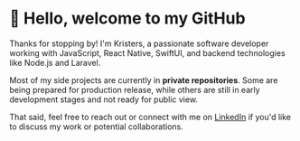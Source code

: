 # 👋 Hello, welcome to my GitHub

Thanks for stopping by! I'm Kristers, a passionate software developer working with JavaScript, React Native, SwiftUI, and backend technologies like Node.js and Laravel.

Most of my side projects are currently in **private repositories**. Some are being prepared for production release, while others are still in early development stages and not ready for public view.

That said, feel free to reach out or connect with me on [LinkedIn](https://www.linkedin.com/in/kristers-gutmanis-66395995/) if you'd like to discuss my work or potential collaborations.

